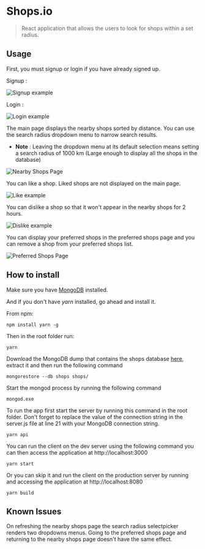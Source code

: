 
# <span>Shops.io</span>

>React application that allows the users to look for shops within a set radius.

## Usage

First, you must signup or login if you have already signed up.

Signup :

![Signup example](https://gyazo.com/ee2c26939ab4562ccb769a883ecfe9b1.gif)

Login :

![Login example](https://gyazo.com/73056e955be911a2a9c0c7479d8ca3c2.gif)

The main page displays the nearby shops sorted by distance. You can use the search radius dropdown menu to narrow search results. 
* **Note** : Leaving the dropdown menu at its default selection means setting a search radius of 1000 km (Large enough to display all the shops in the database)

![Nearby Shops Page](https://gyazo.com/1dfc9e71bffaf8b32f1c8c97e22d7083.gif)

You can like a shop. Liked shops are not displayed on the main page.

![Like example](https://gyazo.com/3eeb6c5fe33e94053431df108670d71d.gif)

You can dislike a shop so that it won't appear in the nearby shops for 2 hours.

![Dislike example](https://gyazo.com/c1227fe9de43a2eb890b5291457b18e9.gif)

You can display your preferred shops in the preferred shops page and you can remove a shop from your preferred shops list.

![Preferred Shops Page](https://gyazo.com/0f525f47cfcf8b6ab5dcdfe1c6a8500d.gif)

## How to install

Make sure you have [MongoDB](https://docs.mongodb.com/manual/installation/) installed.

And if you don't have *yarn* installed, go ahead and install it.

From npm:

```
npm install yarn -g
```

Then in the root folder run:

```
yarn
```

Download the MongoDB dump that contains the shops database [here](https://github.com/hiddenfounders/web-coding-challenge/blob/master/dump-shops.zip), extract it and then run the following command

```
mongorestore --db shops shops/
```

Start the mongod process by running the following command

```
mongod.exe
```

To run the app first start the server by running this command in the root folder. Don't forget to replace the value of the connection string in the server.js file at line 21 with your MongoDB connection string.

```
yarn api
```

You can run the client on the dev server using the following command you can then access the application at http://localhost:3000

```
yarn start
```

Or you can skip it and run the client on the production server by running and accessing the application at http://localhost:8080

```
yarn build
```

## Known Issues

On refreshing the nearby shops page the search radius selectpicker renders two dropdowns menus. Going to the preferred shops page and returning to the nearby shops page doesn't have the same effect.
